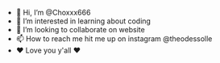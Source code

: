 - 👋 Hi, I’m @Choxxx666
- 👀 I’m interested in learning about coding
- 💞️ I’m looking to collaborate on website
- 📫 How to reach me hit me up on instagram @theodessolle
- ❤️ Love you y'all ❤️

<!---
Choxxx666/Choxxx666 is a ✨ special ✨ repository because its `README.md` (this file) appears on your GitHub profile.
You can click the Preview link to take a look at your changes.
--->
